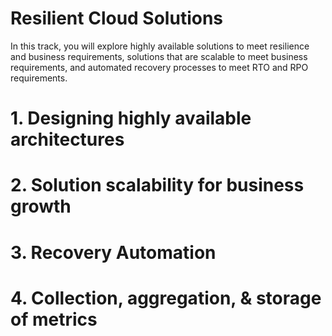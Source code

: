 # Resilient Cloud Solutions

In this track, you will explore highly available solutions to meet resilience and business requirements, solutions that are scalable to meet business requirements, and automated recovery processes to meet RTO and RPO requirements.

# 1. Designing highly available architectures

# 2. Solution scalability for business growth

# 3. Recovery Automation

# 4. Collection, aggregation, & storage of metrics
